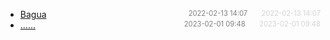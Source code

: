 - [Bagua](bagua)<span style="font-size:.8em;float:right"><span style="color:orange"></span><span style="padding-left:2em;color:gray;">2022-02-13 14:07</span><span style="padding-left:2em;color:lightgray;">2022-02-13 14:07</span></span>
- [......]()<span style="font-size:.8em;float:right"><span style="color:orange"></span><span style="padding-left:2em;color:gray;">2023-02-01 09:48</span><span style="padding-left:2em;color:lightgray;">2023-02-01 09:48</span></span>
